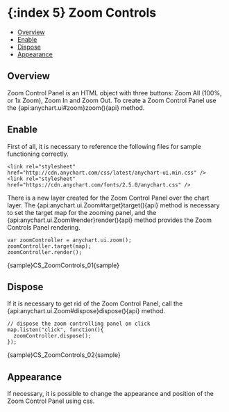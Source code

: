{:index 5}
Zoom Controls
===========

* [Overview](#overview)
* [Enable](#enable)
* [Dispose](#dispose)
* [Appearance](#appearance)

## Overview

Zoom Control Panel is an HTML object with three buttons: Zoom All (100%, or 1x Zoom), Zoom In and Zoom Out. To create a Zoom Control Panel use the {api:anychart.ui#zoom}zoom(){api} method. 


## Enable

First of all, it is necessary to reference the following files for sample functioning correctly.

```
<link rel="stylesheet" href="http://cdn.anychart.com/css/latest/anychart-ui.min.css" />
<link rel="stylesheet" href="https://cdn.anychart.com/fonts/2.5.0/anychart.css" />
```

There is a new layer created for the Zoom Control Panel over the chart layer. The {api:anychart.ui.Zoom#target}target(){api} method is necessary to set the target map for the zooming panel, and the {api:anychart.ui.Zoom#render}render(){api} method provides the Zoom Controls Panel rendering.

```
var zoomController = anychart.ui.zoom();
zoomController.target(map);
zoomController.render();
```
{sample}CS\_ZoomControls\_01{sample}


## Dispose

If it is necessary to get rid of the Zoom Control Panel, call the {api:anychart.ui.Zoom#dispose}dispose(){api} method.

```
// dispose the zoom controlling panel on click
map.listen("click", function(){
  zoomController.dispose();
});
```
{sample}CS\_ZoomControls\_02{sample}


## Appearance

If necessary, it is possible to change the appearance and position of the Zoom Control Panel using css. 